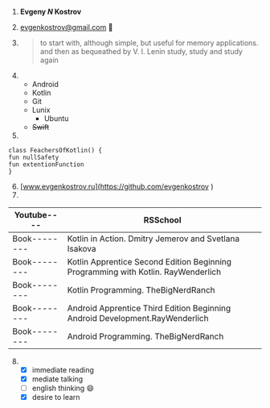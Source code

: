 
1. **Evgeny *N* Kostrov**

2. evgenkostrov@gmail.com  :rocket:

3.   >to start with, although simple, 
     >but useful for memory applications.
     >and then as bequeathed by V. I. Lenin
     >study, study and study again


4.   - Android
     - Kotlin 
     - Git 
     - Lunix
        - Ubuntu
     - ~~Swift~~
5. 
```
class FeachersOfKotlin() {
fun nullSafety 
fun extentionFunction
}
```

6. [www.evgenkostrov.ru](https://github.com/evgenkostrov )
7. 


Youtube---- | RSSchool
------------|-------------------------------------------------------------
Book--------| Kotlin in Action. Dmitry Jemerov and Svetlana Isakova
Book--------| Kotlin Apprentice Second Edition Beginning Programming with Kotlin. RayWenderlich
Book--------| Kotlin Programming. TheBigNerdRanch
Book--------| Android Apprentice Third Edition Beginning Android Development.RayWenderlich
Book--------| Android Programming. TheBigNerdRanch


8. - [x] immediate reading
   - [x] mediate talking
   - [ ] english thinking  :smile:
   - [x] desire to learn
